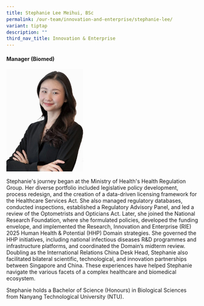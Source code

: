 ```yaml
---
title: Stephanie Lee Meihui, BSc
permalink: /our-team/innovation-and-enterprise/stephanie-lee/
variant: tiptap
description: ""
third_nav_title: Innovation & Enterprise
---
```

<h4><strong>Manager (Biomed)</strong></h4>
<div class="isomer-image-wrapper">
<img style="width: 40%;" height="auto" width="100%" alt="" src="/images/About/Our Team/Innovation and Enterprise/StephanieLee_Bio.jpg">
</div>
<p>Stephanie's journey began at the Ministry of Health's Health Regulation
Group. Her diverse portfolio included legislative policy development, process
redesign, and the creation of a data-driven licensing framework for the
Healthcare Services Act. She also managed regulatory databases, conducted
inspections, established a Regulatory Advisory Panel, and led a review
of the Optometrists and Opticians Act. Later, she joined the National Research
Foundation, where she formulated policies, developed the funding envelope,
and implemented the Research, Innovation and Enterprise (RIE) 2025 Human
Health &amp; Potential (HHP) Domain strategies. She governed the HHP initiatives,
including national infectious diseases R&amp;D programmes and infrastructure
platforms, and coordinated the Domain’s midterm review. Doubling as the
International Relations China Desk Head, Stephanie also facilitated bilateral
scientific, technological, and innovation partnerships between Singapore
and China. These experiences have helped Stephanie navigate the various
facets of a complex healthcare and biomedical ecosystem.</p>
<p>Stephanie holds a Bachelor of Science (Honours) in Biological Sciences
from Nanyang Technological University (NTU).</p>